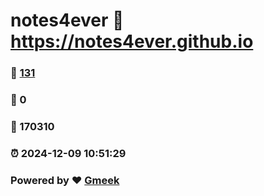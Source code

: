 # notes4ever :link: https://notes4ever.github.io 
### :page_facing_up: [131](https://notes4ever.github.io/tag.html) 
### :speech_balloon: 0 
### :hibiscus: 170310 
### :alarm_clock: 2024-12-09 10:51:29 
### Powered by :heart: [Gmeek](https://github.com/Meekdai/Gmeek)
